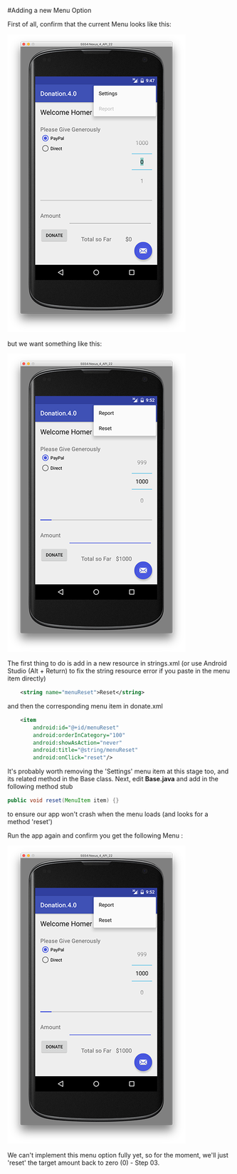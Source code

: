 #Adding a new Menu Option

First of all, confirm that the current Menu looks like this:

![](../img/lab5s201.png)

but we want something like this:

![](../img/lab5s202.png)

The first thing to do is add in a new resource in strings.xml (or use Android Studio (Alt + Return) to fix the string resource error if you paste in the menu item directly)

~~~xml
 	<string name="menuReset">Reset</string>
~~~

and then the corresponding menu item in donate.xml

~~~xml
 	<item
        android:id="@+id/menuReset"
        android:orderInCategory="100"
        android:showAsAction="never"
        android:title="@string/menuReset"
        android:onClick="reset"/> 
~~~

It's probably worth removing the 'Settings' menu item at this stage too, and its related method in the Base class. Next, edit <b>Base.java</b> and add in the following method stub

~~~java
public void reset(MenuItem item) {}
~~~

to ensure our app won't crash when the menu loads (and looks for a method 'reset')

Run the app again and confirm you get the following Menu :

![](../img/lab5s202.png)

We can't implement this menu option fully yet, so for the moment, we'll just 'reset' the target amount back to zero (0) - Step 03.

